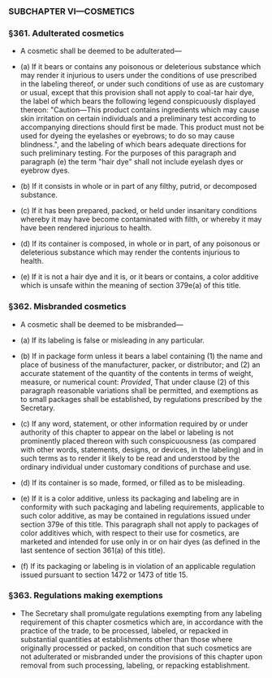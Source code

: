 ### SUBCHAPTER VI—COSMETICS

### §361. Adulterated cosmetics
* A cosmetic shall be deemed to be adulterated—

* (a) If it bears or contains any poisonous or deleterious substance which may render it injurious to users under the conditions of use prescribed in the labeling thereof, or under such conditions of use as are customary or usual, except that this provision shall not apply to coal-tar hair dye, the label of which bears the following legend conspicuously displayed thereon: "Caution—This product contains ingredients which may cause skin irritation on certain individuals and a preliminary test according to accompanying directions should first be made. This product must not be used for dyeing the eyelashes or eyebrows; to do so may cause blindness.", and the labeling of which bears adequate directions for such preliminary testing. For the purposes of this paragraph and paragraph (e) the term "hair dye" shall not include eyelash dyes or eyebrow dyes.

* (b) If it consists in whole or in part of any filthy, putrid, or decomposed substance.

* (c) If it has been prepared, packed, or held under insanitary conditions whereby it may have become contaminated with filth, or whereby it may have been rendered injurious to health.

* (d) If its container is composed, in whole or in part, of any poisonous or deleterious substance which may render the contents injurious to health.

* (e) If it is not a hair dye and it is, or it bears or contains, a color additive which is unsafe within the meaning of section 379e(a) of this title.

### §362. Misbranded cosmetics
* A cosmetic shall be deemed to be misbranded—

* (a) If its labeling is false or misleading in any particular.

* (b) If in package form unless it bears a label containing (1) the name and place of business of the manufacturer, packer, or distributor; and (2) an accurate statement of the quantity of the contents in terms of weight, measure, or numerical count: _Provided_, That under clause (2) of this paragraph reasonable variations shall be permitted, and exemptions as to small packages shall be established, by regulations prescribed by the Secretary.

* (c) If any word, statement, or other information required by or under authority of this chapter to appear on the label or labeling is not prominently placed thereon with such conspicuousness (as compared with other words, statements, designs, or devices, in the labeling) and in such terms as to render it likely to be read and understood by the ordinary individual under customary conditions of purchase and use.

* (d) If its container is so made, formed, or filled as to be misleading.

* (e) If it is a color additive, unless its packaging and labeling are in conformity with such packaging and labeling requirements, applicable to such color additive, as may be contained in regulations issued under section 379e of this title. This paragraph shall not apply to packages of color additives which, with respect to their use for cosmetics, are marketed and intended for use only in or on hair dyes (as defined in the last sentence of section 361(a) of this title).

* (f) If its packaging or labeling is in violation of an applicable regulation issued pursuant to section 1472 or 1473 of title 15.

### §363. Regulations making exemptions
* The Secretary shall promulgate regulations exempting from any labeling requirement of this chapter cosmetics which are, in accordance with the practice of the trade, to be processed, labeled, or repacked in substantial quantities at establishments other than those where originally processed or packed, on condition that such cosmetics are not adulterated or misbranded under the provisions of this chapter upon removal from such processing, labeling, or repacking establishment.